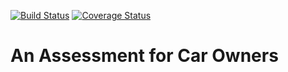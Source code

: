 [![Build Status](https://travis-ci.org/gbols/car-owners.svg?branch=develop)](https://travis-ci.org/gbols/car-owners)
[![Coverage Status](https://coveralls.io/repos/github/gbols/car-owners/badge.svg)](https://coveralls.io/github/gbols/car-owners)

# An Assessment for Car Owners


